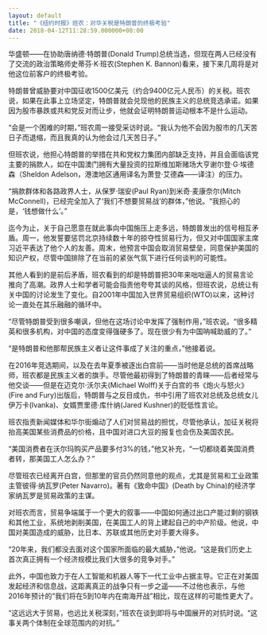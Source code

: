 ```yaml
---
layout: default
title: "《纽约时报》班农：对华关税是特朗普的终极考验"
date: 2018-04-12T11:28:59.000000+08:00
---
```


华盛顿——在协助唐纳德·特朗普(Donald Trump)总统当选，但现在两人已经没有了交流的政治策略师史蒂芬·K·班农(Stephen K. Bannon)看来，接下来几周将是对他这位前客户的终极考验。

特朗普曾威胁要对中国征收1500亿美元（约合9400亿元人民币）的关税。班农说，如果在此事上立场坚定，特朗普就会兑现他的民族主义的总统竞选承诺。如果因为股市暴跌或共和党反对而让步，他就会证明特朗普运动根本不是什么运动。

“会是一个困难的时期，”班农周一接受采访时说。“我认为他不会因为股市的几天苦日子而退缩，而且我真的认为他会过几天苦日子。”

但班农说，他担心特朗普的举措在共和党权力集团内部缺乏支持，并且会面临该党主要的捐款人，如在中国澳门拥有大量投资的拉斯维加斯赌场大亨谢尔登·G·埃德森（Sheldon Adelson，港澳地区通用译名为萧登·艾德森——译注）的压力。

“捐款群体和各路政界人士，从保罗·瑞安(Paul Ryan)到米奇·麦康奈尔(Mitch McConnell)，已经完全加入了‘我们不想要贸易战’的群体，”他说。“我担心的是，‘钱想做什么’。”

迄今为止，关于自己愿意在就此事向中国施压上走多远，特朗普发出的信号相互矛盾。周一，他发誓要惩罚北京持续数十年的掠夺性贸易行为，但又对中国国家主席习近平表达了他个人的友善。周末，他预言中国会取消贸易壁垒，同意保护美国的知识产权，尽管中国排除了在当前的紧张气氛下进行任何谈判的可能性。

其他人看到的是前后矛盾，班农看到的却是特朗普把30年来咄咄逼人的贸易言论推向了高潮。政界人士和学者可能会指责他夸夸其谈的风格，但班农说，总统让有关中国的讨论发生了变化。自2001年中国加入世界贸易组织(WTO)以来，这种讨论一直处在其乐融融的循环中。

“尽管特朗普受到很多嘲讽，但他在这场讨论中发挥了强制作用，”班农说。“很多精英和很多机构，对中国的态度变得强硬多了。现在很少有为中国呐喊助威的了。”

“是特朗普和他那帮民族主义者让这件事成了关注的重点，”他接着说。

在2016年竞选期间，以及在去年夏季被逐出白宫前——当时他是总统的首席战略师，班农都是民族主义者的旗手。尽管他最初得到了特朗普的青睐——后者经常与他交谈——但是在迈克尔·沃尔夫(Michael Wolff)关于白宫的书《炮火与怒火》(Fire and Fury)出版后，特朗普与之反目成仇，书中引用了班农对总统及总统女儿伊万卡(Ivanka)、女婿贾里德·库什纳(Jared Kushner)的贬低性言论。

班农指责新闻媒体和华尔街煽动了人们对贸易战的担忧，尽管他承认，加征关税将抬高美国某些消费品的价格，且中国对进口大豆的报复也会伤及美国农民。

“美国消费者在沃尔玛购买产品要多付3%的钱，”他又补充，“一切都绕着美国消费者转，那美国工人怎么办？”

尽管班农已经离开白宫，但那里的官员仍然同意他的观点，尤其是贸易和工业政策主管彼得·纳瓦罗(Peter Navarro)。著有《致命中国》(Death by China)的经济学家纳瓦罗是贸易政策的主谋。

对班农而言，贸易争端属于一个更大的叙事——中国如何通过出口产能过剩的钢铁和其他工业，系统地剥削美国，在美国工人的背上建起自己的中产阶级。他说，中国对美国造成的威胁，比日本、苏联或其他历史对手要大得多。

“20年来，我们都没去面对这个国家所面临的最大威胁，”他说。“这是我们历史上首次真正拥有一个经济规模比我们大很多的竞争对手。”

此外，中国也致力于在人工智能和机器人等下一代工业中占据主导。它正在对美国发起经济和信息战，这距离真正的战争只有一步之遥——不过他也表示，与他2016年预计的“我们将在5到10年内在南海开战”相比，现在这样的可能性更大了。

“这远远大于贸易，也远比关税深刻，”班农在谈到即将与中国展开的对抗时说。“这事关两个体制在全球范围内的对抗。”

